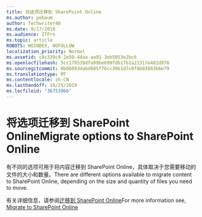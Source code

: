 ```yaml
---
title: 将选项迁移到 SharePoint Online
ms.author: pebaum
author: Techwriter40
ms.date: 9/17/2018
ms.audience: ITPro
ms.topic: article
ROBOTS: NOINDEX, NOFOLLOW
localization_priority: Normal
ms.assetid: c8c339c9-2e50-4daa-aa91-3eb5053e2bc6
ms.openlocfilehash: 5cc179539dfa99be699fdb17b1a21317e482d978
ms.sourcegitcommit: 0b06093dabd685f76cc39b1d7c0f8b03883b6e79
ms.translationtype: MT
ms.contentlocale: zh-CN
ms.lasthandoff: 10/25/2019
ms.locfileid: "36753966"
---
```

# <a name="migrate-options-to-sharepoint-online"></a><span data-ttu-id="be044-102">将选项迁移到 SharePoint Online</span><span class="sxs-lookup"><span data-stu-id="be044-102">Migrate options to SharePoint Online</span></span>

<span data-ttu-id="be044-103">有不同的选项可用于将内容迁移到 SharePoint Online，具体取决于您需要移动的文件的大小和数量。</span><span class="sxs-lookup"><span data-stu-id="be044-103">There are different options available to migrate content to SharePoint Online, depending on the size and quantity of files you need to move.</span></span>
  
<span data-ttu-id="be044-104">有关详细信息，请参阅[迁移到 SharePoint Online](https://go.microsoft.com/fwlink/?linkid-2022029)</span><span class="sxs-lookup"><span data-stu-id="be044-104">For more information see, [Migrate to SharePoint Online](https://go.microsoft.com/fwlink/?linkid-2022029)</span></span>
  

